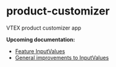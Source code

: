 # product-customizer
VTEX product customizer app


**Upcoming documentation:**

 - [Feature InputValues](https://github.com/vtex-apps/product-customizer/pull/38)
 - [General improvements to InputValues](https://github.com/vtex-apps/product-customizer/pull/41)